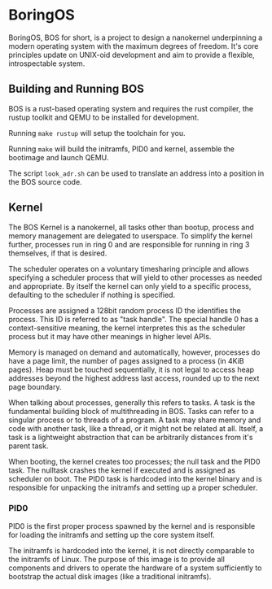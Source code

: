 # BoringOS

BoringOS, BOS for short, is a project to design a nanokernel underpinning a modern operating system with the maximum degrees of freedom. It's core principles update on UNIX-oid development and aim to provide a flexible, introspectable system.

## Building and Running BOS

BOS is a rust-based operating system and requires the rust compiler, the rustup toolkit and QEMU to be installed for development.

Running `make rustup` will setup the toolchain for you.

Running `make` will build the initramfs, PID0 and kernel, assemble the bootimage and launch QEMU.

The script `look_adr.sh` can be used to translate an address into a position in the BOS source code.

## Kernel

The BOS Kernel is a nanokernel, all tasks other than bootup, process and memory management are delegated to userspace. To simplify the kernel further, processes run in ring 0 and are responsible for running in ring 3 themselves, if that is desired.

The scheduler operates on a voluntary timesharing principle and allows specifying a scheduler process that will yield to other processes as needed and appropriate. By itself the kernel can only yield to a specific process, defaulting to the scheduler if nothing is specified.

Processes are assigned a 128bit random process ID the identifies the process. This ID is referred to as "task handle". The special handle 0 has a context-sensitive meaning, the kernel interpretes this as the scheduler process but it may have other meanings in higher level APIs.

Memory is managed on demand and automatically, however, processes do have a page limit, the number of pages assigned to a process (in 4KiB pages). Heap must be touched sequentially, it is not legal to access heap addresses beyond the highest address last access, rounded up to the next page boundary.

When talking about processes, generally this refers to tasks. A task is the fundamental building block of multithreading in BOS. Tasks can refer to a singular process or to threads of a program. A task may share memory and code with another task, like a thread, or it might not be related at all. Itself, a task is a lightweight abstraction that can be arbitrarily distances from it's parent task.

When booting, the kernel creates too processes; the null task and the PID0 task. The nulltask crashes the kernel if executed and is assigned as scheduler on boot. The PID0 task is hardcoded into the kernel binary and is responsible for unpacking the initramfs and setting up a proper scheduler.

### PID0

PID0 is the first proper process spawned by the kernel and is responsible for loading the initramfs and setting up the core system itself.

The initramfs is hardcoded into the kernel, it is not directly comparable to the initramfs of Linux. The purpose of this image is to provide all components and drivers to operate the hardware of a system sufficiently to bootstrap the actual disk images (like a traditional initramfs).